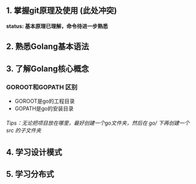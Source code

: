 ## 1. 掌握git原理及使用 (此处冲突)
**status: 基本原理已理解，命令待进一步熟悉**

## 2. 熟悉Golang基本语法

## 3. 了解Golang核心概念
### GOROOT和GOPATH 区别
- GOROOT是go的工程目录
- GOPATH是go的安装目录
###### Tips：无论把项目放在哪里，最好创建一个go文件夹，然后在 go/ 下再创建一个 src 的子文件夹

## 4. 学习设计模式

## 5. 学习分布式